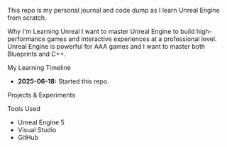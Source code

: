 This repo is my personal journal and code dump as I learn Unreal Engine from scratch.

 Why I'm Learning Unreal
I want to master Unreal Engine to build high-performance games and interactive experiences at a professional level. Unreal Engine is powerful for AAA games and I want to master both Blueprints and C++.

My Learning Timeline

- **2025-06-18:** Started this repo.


Projects & Experiments


 Tools Used

- Unreal Engine 5
- Visual Studio
- GitHub

